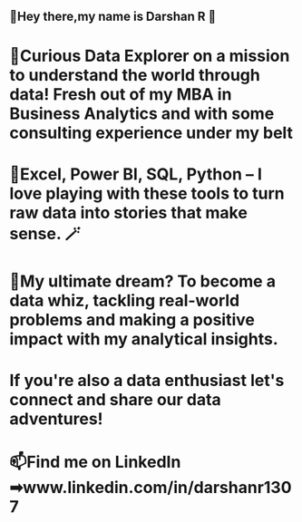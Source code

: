 ## 👋Hey there,my name is Darshan R 👋

# 👀Curious Data Explorer on a mission to understand the world through data! Fresh out of my MBA in Business Analytics and with some consulting experience under my belt

# 🌱Excel, Power BI, SQL, Python – I love playing with these tools to turn raw data into stories that make sense. 🪄

# 💞️My ultimate dream? To become a data whiz, tackling real-world problems and making a positive impact with my analytical insights.
# If you're also a data enthusiast let's connect and share our data adventures!

# 📫Find me on LinkedIn ➡︎www.linkedin.com/in/darshanr1307
